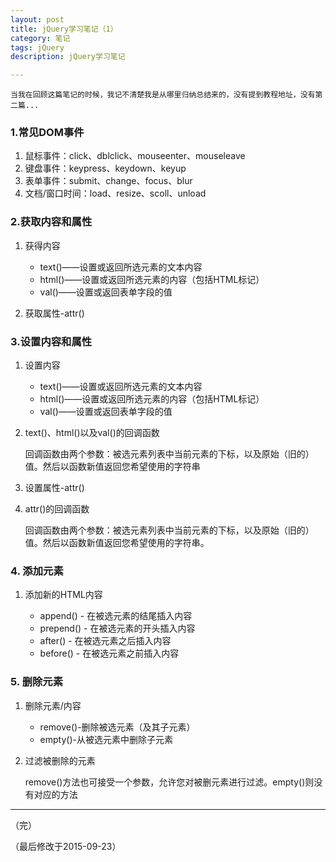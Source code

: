 ```yaml
---
layout: post
title: jQuery学习笔记（1）
category: 笔记
tags: jQuery
description: jQuery学习笔记

---
```


	当我在回顾这篇笔记的时候，我记不清楚我是从哪里归纳总结来的，没有提到教程地址，没有第二篇...

### 1.常见DOM事件

1. 鼠标事件：click、dblclick、mouseenter、mouseleave
2. 键盘事件：keypress、keydown、keyup
3. 表单事件：submit、change、focus、blur
4. 文档/窗口时间：load、resize、scoll、unload

### 2.获取内容和属性

1. 获得内容

	- text()——设置或返回所选元素的文本内容
	- html()——设置或返回所选元素的内容（包括HTML标记）
	- val()——设置或返回表单字段的值

2. 获取属性-attr()

### 3.设置内容和属性

1. 设置内容

	- text()——设置或返回所选元素的文本内容
	- html()——设置或返回所选元素的内容（包括HTML标记）
	- val()——设置或返回表单字段的值

2. text()、html()以及val()的回调函数  

	回调函数由两个参数：被选元素列表中当前元素的下标，以及原始（旧的）值。然后以函数新值返回您希望使用的字符串

3. 设置属性-attr()

4. attr()的回调函数  

	回调函数由两个参数：被选元素列表中当前元素的下标，以及原始（旧的）值。然后以函数新值返回您希望使用的字符串。

### 4. 添加元素

1. 添加新的HTML内容

	- append() - 在被选元素的结尾插入内容
	- prepend() - 在被选元素的开头插入内容
	- after() - 在被选元素之后插入内容
	- before() - 在被选元素之前插入内容

### 5. 删除元素

1. 删除元素/内容

	- remove()-删除被选元素（及其子元素）
	- empty()-从被选元素中删除子元素

2. 过滤被删除的元素  

	remove()方法也可接受一个参数，允许您对被删元素进行过滤。empty()则没有对应的方法
	
---

（完）

（最后修改于2015-09-23）